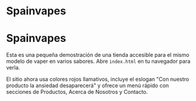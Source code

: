 # Spainvapes
# Spainvapes

Esta es una pequeña demostración de una tienda accesible para el mismo modelo de vaper en varios sabores. Abre `index.html` en tu navegador para verla.

El sitio ahora usa colores rojos llamativos, incluye el eslogan "Con nuestro producto la ansiedad desaparecerá" y ofrece un menú rápido con secciones de Productos, Acerca de Nosotros y Contacto.

